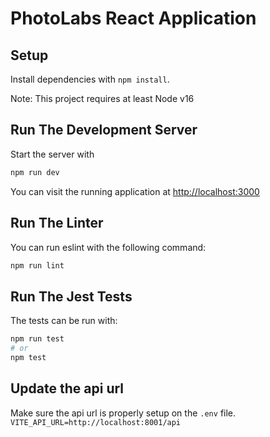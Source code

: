 # PhotoLabs React Application

## Setup

Install dependencies with `npm install`.

Note: This project requires at least Node v16

## Run The Development Server

Start the server with

```sh
npm run dev
```

You can visit the running application at [http://localhost:3000](http://localhost:3000)

## Run The Linter

You can run eslint with the following command:

```sh
npm run lint
```

## Run The Jest Tests

The tests can be run with:

```sh
npm run test
# or
npm test
```

## Update the api url

Make sure the api url is properly setup on the `.env` file.
`VITE_API_URL=http://localhost:8001/api`